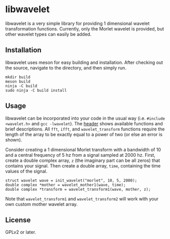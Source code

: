 # libwavelet
libwavelet is a very simple library for providing 1 dimensional wavelet transformation functions. Currently, only the Morlet wavelet is provided, but other wavelet types can easily be added.

## Installation
libwavelet uses meson for easy building and installation. After checking out the source, navigate to the directory, and then simply run.
```
mkdir build
meson build
ninja -C build
sudo ninja -C build install
```

## Usage
libwavelet can be incorporated into your code in the usual way (i.e. `#include <wavelet.h>` and `gcc -lwavelet`). The [header](https://github.com/Dudemanguy911/libwavelet/blob/master/include/wavelet.h) shows available functions and brief descriptions. All `fft`, `ifft`, and `wavelet_transform` functions require the length of the array to be exactly equal to a power of two (or else an error is shown).

Consider creating a 1 dimensional Morlet transform with a bandwidth of 10 and a central frequency of 5 hz from a signal sampled at 2000 hz. First, create a double complex array, `z` (the imaginary part can be all zeros) that contains your signal. Then create a double array, `time`,  containing the time values of the signal.
```
struct wavelet wave = init_wavelet("morlet", 10, 5, 2000);
double complex *mother = wavelet_mother1(wave, time);
double complex *transform = wavelet_transform1(wave, mother, z);
```
Note that `wavelet_transform1` and `wavelet_transform2` will work with your own custom mother wavelet array.

## License
GPLv2 or later.
